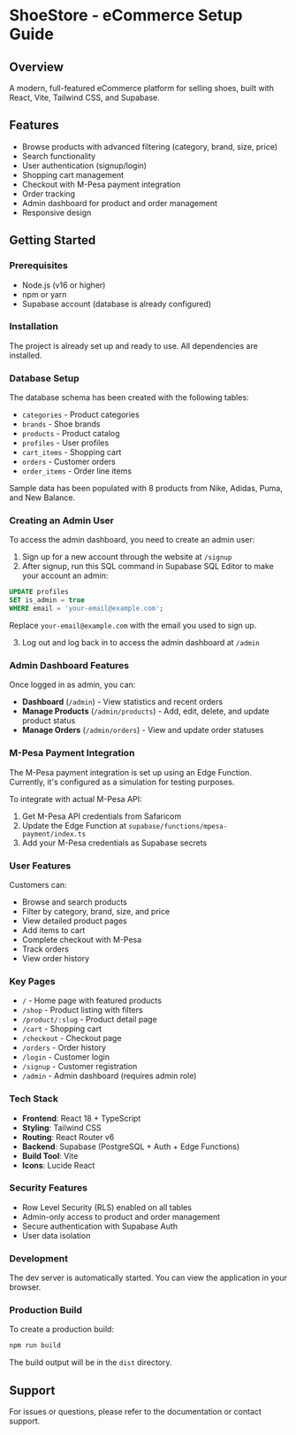 # ShoeStore - eCommerce Setup Guide

## Overview

A modern, full-featured eCommerce platform for selling shoes, built with React, Vite, Tailwind CSS, and Supabase.

## Features

- Browse products with advanced filtering (category, brand, size, price)
- Search functionality
- User authentication (signup/login)
- Shopping cart management
- Checkout with M-Pesa payment integration
- Order tracking
- Admin dashboard for product and order management
- Responsive design

## Getting Started

### Prerequisites

- Node.js (v16 or higher)
- npm or yarn
- Supabase account (database is already configured)

### Installation

The project is already set up and ready to use. All dependencies are installed.

### Database Setup

The database schema has been created with the following tables:

- `categories` - Product categories
- `brands` - Shoe brands
- `products` - Product catalog
- `profiles` - User profiles
- `cart_items` - Shopping cart
- `orders` - Customer orders
- `order_items` - Order line items

Sample data has been populated with 8 products from Nike, Adidas, Puma, and New Balance.

### Creating an Admin User

To access the admin dashboard, you need to create an admin user:

1. Sign up for a new account through the website at `/signup`
2. After signup, run this SQL command in Supabase SQL Editor to make your account an admin:

```sql
UPDATE profiles
SET is_admin = true
WHERE email = 'your-email@example.com';
```

Replace `your-email@example.com` with the email you used to sign up.

3. Log out and log back in to access the admin dashboard at `/admin`

### Admin Dashboard Features

Once logged in as admin, you can:

- **Dashboard** (`/admin`) - View statistics and recent orders
- **Manage Products** (`/admin/products`) - Add, edit, delete, and update product status
- **Manage Orders** (`/admin/orders`) - View and update order statuses

### M-Pesa Payment Integration

The M-Pesa payment integration is set up using an Edge Function. Currently, it's configured as a simulation for testing purposes.

To integrate with actual M-Pesa API:

1. Get M-Pesa API credentials from Safaricom
2. Update the Edge Function at `supabase/functions/mpesa-payment/index.ts`
3. Add your M-Pesa credentials as Supabase secrets

### User Features

Customers can:

- Browse and search products
- Filter by category, brand, size, and price
- View detailed product pages
- Add items to cart
- Complete checkout with M-Pesa
- Track orders
- View order history

### Key Pages

- `/` - Home page with featured products
- `/shop` - Product listing with filters
- `/product/:slug` - Product detail page
- `/cart` - Shopping cart
- `/checkout` - Checkout page
- `/orders` - Order history
- `/login` - Customer login
- `/signup` - Customer registration
- `/admin` - Admin dashboard (requires admin role)

### Tech Stack

- **Frontend**: React 18 + TypeScript
- **Styling**: Tailwind CSS
- **Routing**: React Router v6
- **Backend**: Supabase (PostgreSQL + Auth + Edge Functions)
- **Build Tool**: Vite
- **Icons**: Lucide React

### Security Features

- Row Level Security (RLS) enabled on all tables
- Admin-only access to product and order management
- Secure authentication with Supabase Auth
- User data isolation

### Development

The dev server is automatically started. You can view the application in your browser.

### Production Build

To create a production build:

```bash
npm run build
```

The build output will be in the `dist` directory.

## Support

For issues or questions, please refer to the documentation or contact support.
